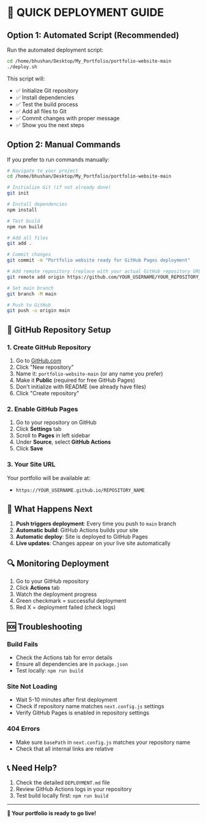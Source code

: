 # 🚀 QUICK DEPLOYMENT GUIDE

## Option 1: Automated Script (Recommended)

Run the automated deployment script:

```bash
cd /home/bhushan/Desktop/My_Portfolio/portfolio-website-main
./deploy.sh
```

This script will:
- ✅ Initialize Git repository
- ✅ Install dependencies
- ✅ Test the build process
- ✅ Add all files to Git
- ✅ Commit changes with proper message
- ✅ Show you the next steps

## Option 2: Manual Commands

If you prefer to run commands manually:

```bash
# Navigate to your project
cd /home/bhushan/Desktop/My_Portfolio/portfolio-website-main

# Initialize Git (if not already done)
git init

# Install dependencies
npm install

# Test build
npm run build

# Add all files
git add .

# Commit changes
git commit -m "Portfolio website ready for GitHub Pages deployment"

# Add remote repository (replace with your actual GitHub repository URL)
git remote add origin https://github.com/YOUR_USERNAME/YOUR_REPOSITORY_NAME.git

# Set main branch
git branch -M main

# Push to GitHub
git push -u origin main
```

## 🔧 GitHub Repository Setup

### 1. Create GitHub Repository
1. Go to [GitHub.com](https://github.com)
2. Click "New repository"
3. Name it: `portfolio-website-main` (or any name you prefer)
4. Make it **Public** (required for free GitHub Pages)
5. Don't initialize with README (we already have files)
6. Click "Create repository"

### 2. Enable GitHub Pages
1. Go to your repository on GitHub
2. Click **Settings** tab
3. Scroll to **Pages** in left sidebar
4. Under **Source**, select **GitHub Actions**
5. Click **Save**

### 3. Your Site URL
Your portfolio will be available at:
- `https://YOUR_USERNAME.github.io/REPOSITORY_NAME`

## 🎯 What Happens Next

1. **Push triggers deployment**: Every time you push to `main` branch
2. **Automatic build**: GitHub Actions builds your site
3. **Automatic deploy**: Site is deployed to GitHub Pages
4. **Live updates**: Changes appear on your live site automatically

## 🔍 Monitoring Deployment

1. Go to your GitHub repository
2. Click **Actions** tab
3. Watch the deployment progress
4. Green checkmark = successful deployment
5. Red X = deployment failed (check logs)

## 🆘 Troubleshooting

### Build Fails
- Check the Actions tab for error details
- Ensure all dependencies are in `package.json`
- Test locally: `npm run build`

### Site Not Loading
- Wait 5-10 minutes after first deployment
- Check if repository name matches `next.config.js` settings
- Verify GitHub Pages is enabled in repository settings

### 404 Errors
- Make sure `basePath` in `next.config.js` matches your repository name
- Check that all internal links are relative

## 📞 Need Help?

1. Check the detailed `DEPLOYMENT.md` file
2. Review GitHub Actions logs in your repository
3. Test build locally first: `npm run build`

---

**🎉 Your portfolio is ready to go live!**

